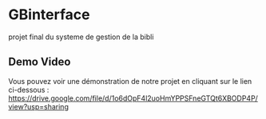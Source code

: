 # GBinterface
projet final du systeme de gestion de la bibli
## Demo Video
Vous pouvez voir une démonstration de notre projet en cliquant sur le lien ci-dessous :
https://drive.google.com/file/d/1o6dOpF4l2uoHmYPPSFneGTQt6XBODP4P/view?usp=sharing
